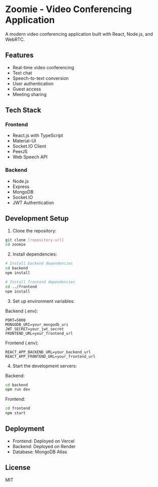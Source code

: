 # Zoomie - Video Conferencing Application

A modern video conferencing application built with React, Node.js, and WebRTC.

## Features

- Real-time video conferencing
- Text chat
- Speech-to-text conversion
- User authentication
- Guest access
- Meeting sharing

## Tech Stack

### Frontend
- React.js with TypeScript
- Material-UI
- Socket.IO Client
- PeerJS
- Web Speech API

### Backend
- Node.js
- Express
- MongoDB
- Socket.IO
- JWT Authentication

## Development Setup

1. Clone the repository:
```bash
git clone [repository-url]
cd zoomie
```

2. Install dependencies:
```bash
# Install backend dependencies
cd backend
npm install

# Install frontend dependencies
cd ../frontend
npm install
```

3. Set up environment variables:

Backend (.env):
```
PORT=5000
MONGODB_URI=your_mongodb_uri
JWT_SECRET=your_jwt_secret
FRONTEND_URL=your_frontend_url
```

Frontend (.env):
```
REACT_APP_BACKEND_URL=your_backend_url
REACT_APP_FRONTEND_URL=your_frontend_url
```

4. Start the development servers:

Backend:
```bash
cd backend
npm run dev
```

Frontend:
```bash
cd frontend
npm start
```

## Deployment

- Frontend: Deployed on Vercel
- Backend: Deployed on Render
- Database: MongoDB Atlas

## License

MIT
